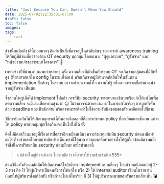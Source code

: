 ```yaml
---
title: "Just Because You Can, Doesn't Mean You Should"
date: 2025-07-02T22:35:01+07:00
draft: false
toc: false
images:
tags:
  - rant
---
```


ช่วงนี้ผมนึกถึงวลีนี้บ่อยมากๆ คิดว่าเป็นสิ่งที่ควรอยู่ในลำดับต้นๆ ของการทำ awareness training ให้กับผู้มีส่วนเกี่ยวข้องด้าน OT security ทุกกลุ่ม โดยเฉพาะ "ผู้ดูแลระบบ", "ผู้รับจ้าง" และ "หน่วยงานเจ้าของระบบ/โครงการ" 🤣

เพราะช่วงปีที่ผ่านมา ผมพบว่าหลายๆ ครั้ง ความเสี่ยงที่เกิดขึ้นกับระบบ OT จะเกิดจากกลุ่มคนที่มีสิทธิ์สูง (ที่สามารถแก้ไข config ในระบบได้เอง) หรือเกิดจากผู้มีอำนาจตัดสินใจในขั้นตอน implementation สิ่งต่างๆ ในระบบ อาจจะด้วยความตั้งใจ ความไม่รู้ หรืออาจเพราะเชื่อคำแนะนำจากผู้รับจ้าง เป็นต้น

ซึ่งส่วนใหญ่เมื่อได้ implement ไปแล้ว การที่ทีม security จะพยายามอธิบายหรือแจ้งให้แก้ไขเพื่อลดความเสี่ยง จะมีแรงเสียดทานสูงมาก 😑 ไม่ว่าอาจจะด้วยความยากในการแก้ไขจริงๆ การถูกบังคับด้วย deadline และเป้าเบิกจ่าย หรืออาจเพราะคิดว่าไม่ใช่ความรับผิดชอบของตัวเองอีกต่อไปก็ตาม

วิธีการป้องกันไม่ให้เกิดเหตุการณ์นี้ที่พอจะนึกออกก็คือการกำหนด policy ที่ละเอียดและชัดเจน แต่จะให้ policy ครอบคลุมทุกเรื่องก็คงจะเป็นไปไม่ได้ 😣

คิดไปคิดมาก็วนมาอยู่ที่เรื่องการสื่อสารอีกเหมือนเดิม เพราะถ้ามาคุยกับทีม security ก่อนลงมือทำอะไร ก็จะช่วยลดโอกาสการเกิดประเด็นเหล่านี้ได้มาก ความยากคือทำอย่างไรให้ผู้เกี่ยวข้องมีความเอ๊ะ ว่าสิ่งนี้ควรปรึกษาทีม security ก่อนมั้ยนะ อะไรทำนองนี้

> แต่ส่วนใหญ่น่าจะคิดว่า ไม่ถามดีกว่า เดี๋ยวทำให้งานช้ากว่าเดิม 555+

ส่วนวิธี~บังคับ~ผลักดันให้เกิดการแก้ไขถ้ามีการ implement แบบเสี่ยงๆ ไปแล้ว พอนึกออกอยู่ 2-3 ทาง คือ 1) ให้ผู้บริหารเป็นคนสั่งการให้แก้ไข หรือ 2) ให้ internal auditor เขียนในรายงาน (และให้ผู้บริหารสั่งแก้อีกที) หรือถ้าจะไม่แก้ไขจริงๆ ก็ 3) ให้ผู้บริหารลงนามยอมรับความเสี่ยงนั้น 💣